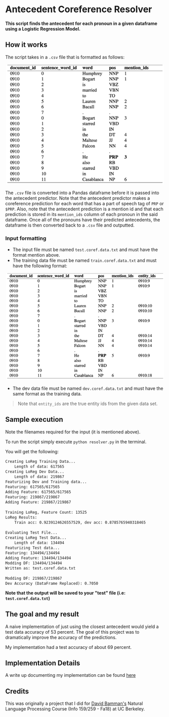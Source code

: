 # Antecedent Coreference Resolver

**This script finds the antecedent for each pronoun in a given dataframe using a Logistic Regression Model.**

## How it works

The script takes in a `.csv` file that is formatted as follows:

<p align="center">
  <img src="img/dataFmtIn.png" width="500">
</p>

The `.csv` file is converted into a Pandas dataframe before it is passed into the antecedent predictor. Note that the antecedent predictor makes a coreference prediction for each word that has a part of speech tag of `PRP` or `$PRP`. Also, note that the antecedent prediction is a mention id and that each prediction is stored in its `mention_ids` column of each pronoun in the said dataframe. Once all of the pronouns have their predicted antecedents, the dataframe is then converted back to a `.csv` file and outputted. 

### Input formatting
* The input file must be named `test.coref.data.txt` and must have the format mention above.
* The training data file must be named `train.coref.data.txt` and must have the following format:

<p align="center">
  <img src="img/dataFmtTrain.png" width="500">
</p>

* The dev data file must be named `dev.coref.data.txt` and must have the same format as the training data.

> Note that `entity_ids` are the true entity ids from the given data set.

## Sample execution
Note the filenames required for the input (it is mentioned above).

To run the script simply execute `python resolver.py` in the terminal.

You will get the following:
```
Creating LoReg Training Data...
    Length of data: 617565
Creating LoReg Dev Data...
    Length of data: 219867
Featurizing Dev and Training data...
Featuring: 617565/617565 
Adding Feature: 617565/617565 
Featuring: 219867/219867 
Adding Feature: 219867/219867 

Training LoReg, Feature Count: 13525
LoReg Results:
    Train acc: 0.9239124626557529, dev acc: 0.8785765940318465

Evaluating Test File...
Creating LoReg Test Data...
    Length of data: 134494
Featurizing Test data...
Featuring: 134494/134494 
Adding Feature: 134494/134494 
Modding DF: 134494/134494 
Written as: test.coref.data.txt

Modding DF: 219867/219867 
Dev Accuracy (DataFrame Replaced): 0.7050
```

**Note that the output will be saved to your "test" file (i.e: `test.coref.data.txt`)**

## The goal and my result

A naive implementation of just using the closest antecedent would yield a test data accuracy of 53 percent. The goal of this project was to dramatically improve the accuracy of the predictions. 

My implementation had a test accuracy of about 69 percent.

## Implementation Details

A write up documenting my implementation can be found [here](/write-up.pdf)
 
## Credits
This was originally a project that I did for [David Bamman's](http://people.ischool.berkeley.edu/~dbamman/) Natural Language Processing Course (Info 159/259 - Fa18) at UC Berkeley.

